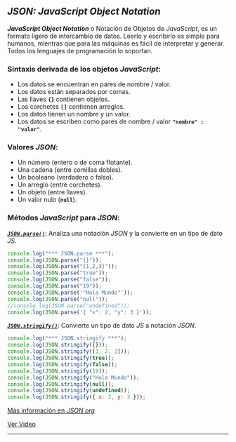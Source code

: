 ## _JSON: JavaScript Object Notation_

_**JavaScript Object Notation**_ o Notación de Objetos de _JavaScript_, es un formato ligero de intercambio de datos. Leerlo y escribirlo es simple para humanos, mientras que para las máquinas es fácil de interpretar y generar. Todos los lenguajes de programación lo soportan.

### Sintaxis derivada de los objetos _JavaScript_:

- Los datos se encuentran en pares de nombre / valor.
- Los datos están separados por comas.
- Las llaves **`{}`** contienen objetos.
- Los corchetes **`[]`** contienen arreglos.
- Los datos tienen un nombre y un valor.
- Los datos se escriben como pares de nombre / valor **`"nombre" : "valor"`**.

### Valores _JSON_:

- Un número (entero o de coma flotante).
- Una cadena (entre comillas dobles).
- Un booleano (verdadero o falso).
- Un arreglo (entre corchetes).
- Un objeto (entre llaves).
- Un valor nulo (**`null`**).

### Métodos _JavaScript_ para _JSON_:

[_**`JSON.parse()`**_](https://developer.mozilla.org/es/docs/Web/JavaScript/Referencia/Objetos_globales/JSON/parse): Analiza una notación _JSON_ y la convierte en un tipo de dato _JS_.

```js
console.log("*** JSON.parse ***");
console.log(JSON.parse("{}"));
console.log(JSON.parse("[1,2,3]"));
console.log(JSON.parse("true"));
console.log(JSON.parse("false"));
console.log(JSON.parse("19"));
console.log(JSON.parse('"Hola Mundo"'));
console.log(JSON.parse("null"));
//console.log(JSON.parse("undefined"));
console.log(JSON.parse('{ "x": 2, "y": 3 }'));
```

[_**`JSON.stringify()`**_](https://developer.mozilla.org/es/docs/Web/JavaScript/Referencia/Objetos_globales/JSON/stringify): Convierte un tipo de dato _JS_ a notación _JSON_.

```js
console.log("*** JSON.stringify ***");
console.log(JSON.stringify({}));
console.log(JSON.stringify([1, 2, 3]));
console.log(JSON.stringify(true));
console.log(JSON.stringify(false));
console.log(JSON.stringify(19));
console.log(JSON.stringify("Hola Mundo"));
console.log(JSON.stringify(null));
console.log(JSON.stringify(undefined));
console.log(JSON.stringify({ x: 2, y: 3 }));
```

[Más información en _JSON.org_](http://www.json.org/json-es.html)

[Ver Video](https://www.youtube.com/watch?v=d1XijkyZRvM&list=PLvq-jIkSeTUZ6QgYYO3MwG9EMqC-KoLXA)

---
